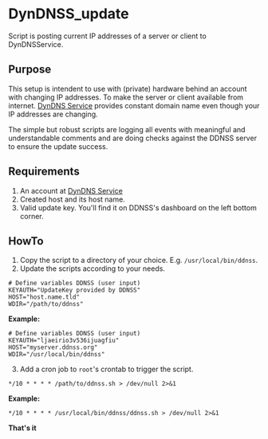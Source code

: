 # DynDNSS_update
Script is posting current IP addresses of a server or client to DynDNSService.

## Purpose
This setup is intendent to use with (private) hardware behind an account with changing IP addresses. To make the server or client available from internet. [DynDNS Service](https://ddnss.de) provides constant domain name even though your IP addresses are changing.

The simple but robust scripts are logging all events with meaningful and understandable comments and are doing checks against the DDNSS server to ensure the update success.

## Requirements
1. An account at [DynDNS Service](https://ddnss.de)
2. Created host and its host name.
3. Valid update key. You'll find it on DDNSS's dashboard on the left bottom corner.

## HowTo
1. Copy the script to a directory of your choice. E.g. `/usr/local/bin/ddnss`.
2. Update the scripts according to your needs.

```
# Define variables DDNSS (user input)
KEYAUTH="UpdateKey provided by DDNSS"
HOST="host.name.tld"
WDIR="/path/to/ddnss"
```

**Example:**
```
# Define variables DDNSS (user input)
KEYAUTH="ljaeirio3v536ijuagfiu"
HOST="myserver.ddnss.org"
WDIR="/usr/local/bin/ddnss"
```


3. Add a cron job to `root`'s crontab to trigger the script.

```
*/10 * * * * /path/to/ddnss.sh > /dev/null 2>&1
```

**Example:**
```
*/10 * * * * /usr/local/bin/ddnss/ddnss.sh > /dev/null 2>&1
```

**That's it**
